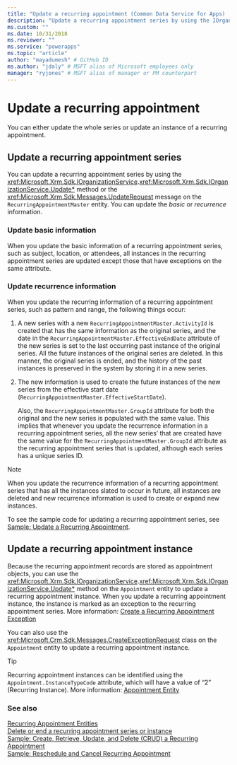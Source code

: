 ```yaml
---
title: "Update a recurring appointment (Common Data Service for Apps) | Microsoft Docs" # Intent and product brand in a unique string of 43-59 chars including spaces
description: "Update a recurring appointment series by using the IOrganizationService.Entity method or the UpdateRequest message on the RecurringAppointmentMaster entity." # 115-145 characters including spaces. This abstract displays in the search result.
ms.custom: ""
ms.date: 10/31/2018
ms.reviewer: ""
ms.service: "powerapps"
ms.topic: "article"
author: "mayadumesh" # GitHub ID
ms.author: "jdaly" # MSFT alias of Microsoft employees only
manager: "ryjones" # MSFT alias of manager or PM counterpart
---
```

# Update a recurring appointment

You can either update the whole series or update an instance of a recurring appointment.  
  
## Update a recurring appointment series  
 You can update a recurring appointment series by using the <xref:Microsoft.Xrm.Sdk.IOrganizationService>.<xref:Microsoft.Xrm.Sdk.IOrganizationService.Update*> method or the <xref:Microsoft.Xrm.Sdk.Messages.UpdateRequest> message on the `RecurringAppointmentMaster` entity. You can update the *basic* or *recurrence* information.  
  
### Update basic information  
 When you update the basic information of a recurring appointment series, such as subject, location, or attendees, all instances in the recurring appointment series are updated except those that have exceptions on the same attribute.  
  
### Update recurrence information  
 When you update the recurring information of a recurring appointment series, such as pattern and range, the following things occur:  
  
1. A new series with a new `RecurringAppointmentMaster.ActivityId` is created that has the same information as the original series, and the date in the `RecurringAppointmentMaster.EffectiveEndDate` attribute of the new series is set to the last occurring past instance of the original series. All the future instances of the original series are deleted. In this manner, the original series is ended, and the history of the past instances is preserved in the system by storing it in a new series.  
  
2. The new information is used to create the future instances of the new series from the effective start date (`RecurringAppointmentMaster.EffectiveStartDate`).  
  
   Also, the `RecurringAppointmentMaster.GroupId` attribute for both the original and the new series  is populated with the same value. This implies that whenever you update the recurrence information in a recurring appointment series, all the new series’ that are created have the same value for the `RecurringAppointmentMaster.GroupId` attribute as the recurring appointment series that is updated, although each series has a unique series ID.  
  
> [!NOTE]
>  When you update the recurrence information of a recurring appointment series that has all the instances slated to occur in future, all instances are deleted and new recurrence information is used to create or expand new instances.  
  
 To see the sample code for updating a recurring appointment series, see [Sample: Update a Recurring Appointment](org-service/samples/reschedule-cancel-recurring-appointment.md).  
  
## Update a recurring appointment instance  
 Because the recurring appointment records are stored as appointment objects, you can use the <xref:Microsoft.Xrm.Sdk.IOrganizationService>.<xref:Microsoft.Xrm.Sdk.IOrganizationService.Update*> method on the `Appointment` entity to update a recurring appointment instance. When you update a recurring appointment instance, the instance is marked as an exception to the recurring appointment series. More information: [Create a Recurring Appointment Exception](create-recurring-appointment-series-instance-exception.md#bkmk_createexception)  
  
 You can also use the <xref:Microsoft.Crm.Sdk.Messages.CreateExceptionRequest> class on the `Appointment` entity to update a recurring appointment instance.  
  
> [!TIP]
>  Recurring appointment instances can be identified using the `Appointment.InstanceTypeCode` attribute, which will have a value of “2” (Recurring Instance). More information: [Appointment Entity](reference/entities/appointment.md)  
  
### See also  
 [Recurring Appointment Entities](/dynamics365/customer-engagement/developer/recurring-appointment-entities)   
 [Delete or end a recurring appointment series or instance](/dynamics365/customer-engagement/developer/delete-or-end-a-recurring-appointment-series-or-instance)   
 [Sample: Create, Retrieve, Update, and Delete (CRUD) a Recurring Appointment](org-service/samples/create-retrieve-update-delete-recurring-appointment.md)   
 [Sample: Reschedule and Cancel Recurring Appointment](org-service/samples/reschedule-cancel-recurring-appointment.md)
